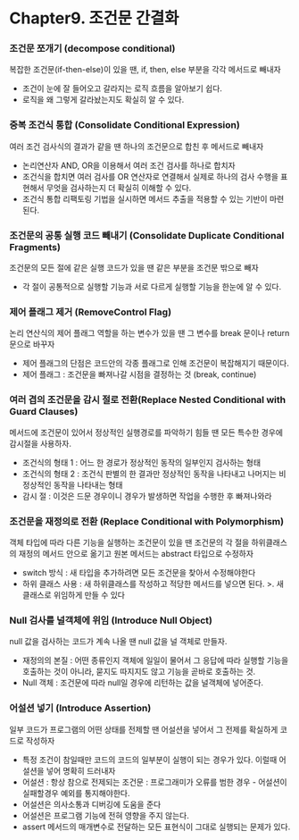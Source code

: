 # Chapter9. 조건문 간결화

### 조건문 쪼개기 (decompose conditional)

복잡한 조건문(if-then-else)이 있을 땐, if, then, else 부분을 각각 메서드로 빼내자

- 조건이 눈에 잘 들어오고 갈라지는 로직 흐름을 알아보기 쉽다.
- 로직을 왜 그렇게 갈라놨는지도 확실히 알 수 있다.



### 중복 조건식 통합 (Consolidate Conditional Expression)

여러 조건 검사식의 결과가 같을 땐 하나의 조건문으로 합친 후 메서드로 빼내자

- 논리연산자 AND, OR을 이용해서 여러 조건 검사를 하나로 합치자
- 조건식을 합치면 여러 검사를 OR 연산자로 연결해서 실제로 하나의 검사 수행을 표현해서 무엇을 검사하는지 더 확실히 이해할 수 있다.
- 조건식 통합 리팩토링 기법을 실시하면 메서드 추출을 적용할 수 있는 기반이 마련된다.



### 조건문의 공통 실행 코드 빼내기 (Consolidate Duplicate Conditional Fragments)

조건문의 모든 절에 같은 실행 코드가 있을 땐 같은 부분을 조건문 밖으로 빼자

- 각 절이 공통적으로 실행할 기능과 서로 다르게 실행할 기능을 한눈에 알 수 있다.



### 제어 플래그 제거 (RemoveControl Flag)

논리 연산식의 제어 플래그 역할을 하는 변수가 있을 땐 그 변수를 break 문이나 return 문으로 바꾸자

- 제어 플래그의 단점은 코드안의 각종 플래그로 인해 조건문이 복잡해지기 때문이다.
- 제어 플래그 : 조건문을 빠져나갈 시점을 결정하는 것 (break, continue)



### 여러 겹의 조건문을 감시 절로 전환(Replace Nested Conditional with Guard Clauses)

메서드에 조건문이 있어서 정상적인 실행경로를 파악하기 힘들 땐 모든 특수한 경우에 감시절을 사용하자.

- 조건식의 형태 1 : 어느 한 경로가 정상적인 동작의 일부인지 검사하는 형태
- 조건식의 형태 2 : 조건식 판별의 한 결과만 정상적인 동작을 나타내고 나머지는 비정상적인 동작을 나타내는 형태
- 감시 절 : 이것은 드문 경우이니 경우가 발생하면 작업을 수행한 후 빠져나와라



### 조건문을 재정의로 전환 (Replace Conditional with Polymorphism)

객체 타입에 따라 다른 기능을 실행하는 조건문이 있을 땐 조건문의 각 절을 하위클래스의 재정의 메서드 안으로 옮기고 원본 메서드는 abstract 타입으로 수정하자

- switch 방식 : 새 타입을 추가하려면 모든 조건문을 찾아서 수정해야한다
- 하위 클래스 사용 : 새 하위클래스를 작성하고 적당한 메서드를 넣으면 된다. >. 새 클래스로 위임하게 만들 수 있다



### Null 검사를 널객체에 위임 (Introduce Null Object)

null 값을 검사하는 코드가 계속 나올 땐 null 값을 널 객체로 만들자.

- 재정의의 본질 : 어떤 종류인지 객체에 일일이 물어서 그 응답에 따라 실행할 기능을 호출하는 것이 아니라, 묻지도 따지지도 않고 기능을 곧바로 호출하는 것.
- Null 객체 : 조건문에 따라 null일 경우에 리턴하는 값을 널객체에 넣어준다.



### 어설션 넣기 (Introduce Assertion)

일부 코드가 프로그램의 어떤 상태를 전제할 땐 어설션을 넣어서 그 전제를 확실하게 코드로 작성하자

- 특정 조건이 참일때만 코드의 코드의 일부분이 실행이 되는 경우가 있다. 이럴때 어설션을 넣어 명확히 드러내자
- 어설션 : 항상 참으로 전제되는 조건문 : 프로그래미가 오류를 범한 경우 - 어설션이 실패할경우 예외를 통지해야한다.
- 어설션은 의사소통과 디버깅에 도움을 준다
- 어설션은 프로그램 기능에 전혀 영향을 주지 않는다.
- assert 메서드의 매개변수로 전달하는 모든 표현식이 그대로 실행되는 문제가 있다.





### 

